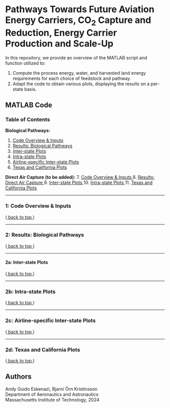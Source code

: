 <a name="back_to_top"></a>
# Pathways Towards Future Aviation Energy Carriers, CO<sub>2</sub> Capture and Reduction, Energy Carrier Production and Scale-Up

In this repository, we provide an overview of the MATLAB script and function utilized to:
1) Compute the process energy, water, and harvested land energy requirements for each choice of feedstock and pathway.
2) Adapt the code to obtain various plots, displaying the results on a per-state basis.

## MATLAB Code

### Table of Contents

**Biological Pathways:**
1. [ Code Overview & Inputs ](#overview)
2. [ Results: Biological Pathways ](#results)
3. [ Inter-state Plots ](#inter-state)
4. [ Intra-state Plots ](#intra-state)
5. [ Airline-specific Inter-state Plots ](#airline)
6. [ Texas and California Plots ](#texascali)

**Direct Air Capture (to be added):**
7. [ Code Overview & Inputs ](#overview2)
8. [ Results: Direct Air Capture ](#results2)
9. [ Inter-state Plots ](#inter-state2)
10. [ Intra-state Plots ](#intra-state2)
11. [ Texas and California Plots ](#texascali2)

---
<a name="overview"></a>
### 1: Code Overview & Inputs

([ back to top ](#back_to_top))

---
<a name="results"></a>
### 2: Results: Biological Pathways

([ back to top ](#back_to_top))

---
<a name="inter-state"></a>
#### 2a: Inter-state Plots

([ back to top ](#back_to_top))

---
<a name="intra-state"></a>
### 2b: Intra-state Plots

([ back to top ](#back_to_top))

---
<a name="airline"></a>
### 2c: Airline-specific Inter-state Plots

([ back to top ](#back_to_top))

---
<a name="texascali"></a>
### 2d: Texas and California Plots

([ back to top ](#back_to_top))

## Authors

Andy Guido Eskenazi, Bjarni Örn Kristinsson <br />
Department of Aeronautics and Astronautics <br />
Massachusetts Institute of Technology, 2024 <br />
